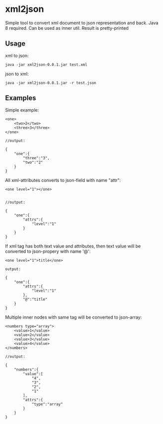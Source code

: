 # xml2json
Simple tool to convert xml document to json representation and back. Java 8 required. Can be used as inner util. Result is pretty-printed

## Usage

xml to json:
```
java -jar xml2json-0.0.1.jar test.xml 

```
json to xml:
```
java -jar xml2json-0.0.1.jar -r test.json
```
## Examples

Simple example:
```
<one>
    <two>2</two>
    <three>3</three>
</one>

//output:

{
    "one":{
        "three":"3",
        "two":"2"
    }
}
```
All xml-attributes converts to json-field with name "attr":

```
<one level="1"></one>


//output:

{
    "one":{
        "attrs":{
            "level":"1"
        }
    }
}
```
If xml tag has both text value and attributes, then text value will be converted to json-propery with name '@':
```
<one level="1">title</one>

output:

{
    "one":{
        "attrs":{
            "level":"1"
        },
        "@":"title"
    }
}
```
Multiple inner nodes with same tag will be converted to json-array:
```
<numbers type="array">
    <value>1</value>
    <value>2</value>
    <value>3</value>
    <value>4</value>
</numbers>

//output:

{
    "numbers":{
        "value":[
            "4",
            "3",
            "2",
            "1"
        ],
        "attrs":{
            "type":"array"
        }
    }
}

```
